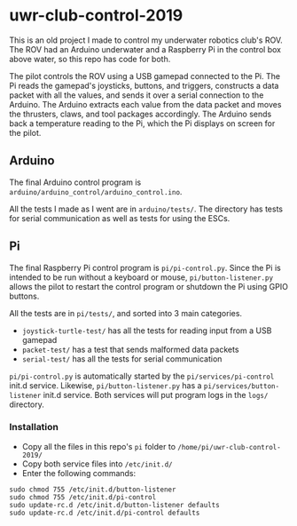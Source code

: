 # uwr-club-control-2019

This is an old project I made to control my underwater robotics club's ROV. The ROV had an Arduino underwater and a Raspberry Pi in the control box above water, so this repo has code for both.

The pilot controls the ROV using a USB gamepad connected to the Pi. The Pi reads the gamepad's joysticks, buttons, and triggers, constructs a data packet with all the values, and sends it over a serial connection to the Arduino. The Arduino extracts each value from the data packet and moves the thrusters, claws, and tool packages accordingly. The Arduino sends back a temperature reading to the Pi, which the Pi displays on screen for the pilot.

## Arduino

The final Arduino control program is `arduino/arduino_control/arduino_control.ino`.

All the tests I made as I went are in `arduino/tests/`. The directory has tests for serial communication as well as tests for using the ESCs.

## Pi

The final Raspberry Pi control program is `pi/pi-control.py`. Since the Pi is intended to be run without a keyboard or mouse, `pi/button-listener.py` allows the pilot to restart the control program or shutdown the Pi using GPIO buttons. 

All the tests are in `pi/tests/`, and sorted into 3 main categories.
* `joystick-turtle-test/` has all the tests for reading input from a USB gamepad
* `packet-test/` has a test that sends malformed data packets
* `serial-test/` has all the tests for serial communication

`pi/pi-control.py` is automatically started by the `pi/services/pi-control` init.d service. Likewise, `pi/button-listener.py` has a `pi/services/button-listener` init.d service. Both services will put program logs in the `logs/` directory.

### Installation

* Copy all the files in this repo's `pi` folder to `/home/pi/uwr-club-control-2019/`
* Copy both service files into `/etc/init.d/`
* Enter the following commands:
```
sudo chmod 755 /etc/init.d/button-listener
sudo chmod 755 /etc/init.d/pi-control
sudo update-rc.d /etc/init.d/button-listener defaults
sudo update-rc.d /etc/init.d/pi-control defaults
```
